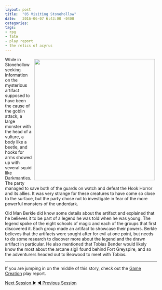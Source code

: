```yaml
---
layout: post
title:  "05 Visiting Stonehollow"
date:   2016-06-07 6:43:00 -0400 
categories: 
tags: 
- rpg
- fate
- play report
- the relics of acyrus
---
```


[<img src="{{site.baseurl}}/images/hook-horror-attack.jpg" style="Float:right;width:400px;padding:7px;" />]({{site.baseurl}}/images/hook-horror-attack.jpg)
While in Stonehollow seeking information on the mysterious artifact supposed to have been the cause of the goblin attack, a large monster with the head of a vulture, a body like a beetle, and hooks for arms showed up with several squid like Darkmantles. <!--more-->The party managed to save both of the guards on watch and defeat the Hook Horror and its allies. It was very strange for these creatures to have come so close to the surface, but the party chose not to investigate in fear of the more powerful monsters of the underdark.

Old Man Berkle did know some details about the artifact and explained that he believes it to be part of a legend he was told when he was young. The legend spoke of the eight schools of magic and each of the groups that first discovered it. Each group made an artifact to showcase their powers. Berkle believes that the artifacts were sought after for evil at one point, but needs to do some research to discover more about the legend and the drawn artifact in particular. He also mentioned that Tobias Bender would likely know the most about the arcane sigil found behind Fort Greyspire, and so the adventurers headed out to Beowood to meet with Tobias.

---

If you are jumping in on the middle of this story, check out the 
<a href="{{site.baseurl}}/2016/05/27/setup.html">Game Creation</a> play report.<br />

<a href="{{site.baseurl}}/2016/06/10/beowood.html" class="right">Next Session &#9654;</a>
<a href="{{site.baseurl}}/2016/06/04/aftermath.html">&#9664; Previous Session</a>
<br />
